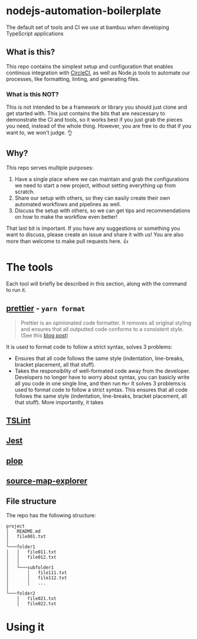 # nodejs-automation-boilerplate
The default set of tools and CI we use at bambuu when developing TypeScript applications

## What is this?
This repo contains the simplest setup and configuration that enables continous integration with [CircleCI](https://circleci.com), as well as Node.js tools to automate our processes, like formatting, linting, and generating files.

### What is this NOT?
This is not intended to be a framework or library you should just clone and get started with. This just contains the bits that are nescessary to demonstrate the CI and tools, so it works best if you just grab the pieces you need, instead of the whole thing. However, you are free to do that if you want to, we won't judge. 👌

## Why?
This repo serves multiple purposes:

1. Have a single place where we can maintain and grab the configurations we need to start a new project, without setting everything up from scratch.
2. Share our setup with others, so they can easily create their own automated workflows and pipelines as well.
3. Discuss the setup with others, so we can get tips and recommendations on how to make the workflow even better!

That last bit is important. If you have any suggestions or something you want to discuss, please create an issue and share it with us! You are also more than welcome to make pull requests here. 👍

# The tools
Each tool will briefly be described in this section, along with the command to run it.

## [prettier](LINK) - `yarn format`

> Prettier is an opinionated code formatter.
> It removes all original styling and ensures that all outputted code conforms to a consistent style. (See this [blog post](http://jlongster.com/A-Prettier-Formatter))

It is used to format code to follow a strict syntax, solves 3 problems:

- Ensures that all code follows the same style (indentation, line-breaks, bracket placement, all that stuff).
- Takes the responsiblity of well-formated code away from the developer. Developers no longer have to worry about syntax, you can basicly write all you code in one single line, and then run `Mor`
It solves 3 problems:is used to format code to follow a strict syntax. This ensures that all code follows the same style (indentation, line-breaks, bracket placement, all that stuff). More importantly, it takes

## [TSLint](LINK)

## [Jest](LINK)

## [plop](LINK)

## [source-map-explorer](LINK)

## File structure

The repo has the following structure:
```
project
│   README.md
│   file001.txt    
│
└───folder1
│   │   file011.txt
│   │   file012.txt
│   │
│   └───subfolder1
│       │   file111.txt
│       │   file112.txt
│       │   ...
│   
└───folder2
    │   file021.txt
    │   file022.txt
```

# Using it
